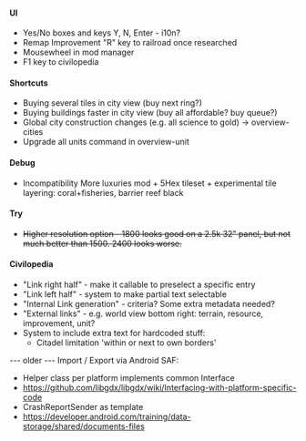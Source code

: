 #### UI
* Yes/No boxes and keys Y, N, Enter - i10n?
* Remap Improvement "R" key to railroad once researched
* Mousewheel in mod manager
* F1 key to civilopedia

#### Shortcuts
* Buying several tiles in city view (buy next ring?)
* Buying buildings faster in city view (buy all affordable? buy queue?)
* Global city construction changes (e.g. all science to gold) -> overview-cities
* Upgrade all units command in overview-unit

#### Debug
* Incompatibility More luxuries mod + 5Hex tileset + experimental tile layering: coral+fisheries, barrier reef black

#### Try
* ~~Higher resolution option - 1800 looks good on a 2.5k 32" panel, but not much better than 1500. 2400 looks worse.~~

#### Civilopedia
* "Link right half" - make it callable to preselect a specific entry
* "Link left half" - system to make partial text selectable
* "Internal Link generation" - criteria? Some extra metadata needed?
* "External links" - e.g. world view bottom right: terrain, resource, improvement, unit?
* System to include extra text for hardcoded stuff:
    * Citadel limitation 'within or next to own borders'
    
--- older ---
Import / Export via Android SAF:
 - Helper class per platform implements common Interface
 - https://github.com/libgdx/libgdx/wiki/Interfacing-with-platform-specific-code
 - CrashReportSender as template
 - https://developer.android.com/training/data-storage/shared/documents-files
